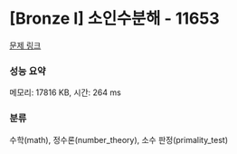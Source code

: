 # [Bronze I] 소인수분해 - 11653 

[문제 링크](https://www.acmicpc.net/problem/11653) 

### 성능 요약

메모리: 17816 KB, 시간: 264 ms

### 분류

수학(math), 정수론(number_theory), 소수 판정(primality_test)

